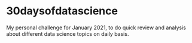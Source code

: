 # 30daysofdatascience
My personal challenge for January 2021, to do quick review and analysis about different data science topics on daily basis.
